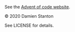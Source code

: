 See the [Advent of code website][1].

© 2020 Damien Stanton

See LICENSE for details.

[1]: https://adventofcode.com/
